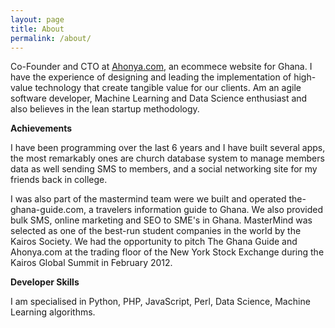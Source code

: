 ```yaml
---
layout: page
title: About
permalink: /about/
---
```


Co-Founder and CTO at [Ahonya.com][1], an ecommece website for Ghana. I have the experience of designing and leading the implementation of high-value technology that create tangible value for our clients. Am an agile software developer, Machine Learning and Data Science enthusiast and also believes in the lean startup methodology.

**Achievements**

I have been programming over the last 6 years and I have built several apps, the most remarkably ones are church database system to manage members data as well sending SMS to members, and a social networking site for my friends back in college.

I was also part of the mastermind team were we built and operated the-ghana-guide.com, a travelers information guide to Ghana. We also provided bulk SMS, online marketing and SEO to SME's in Ghana. MasterMind was selected as one of the best-run student companies in the world by the Kairos Society. We had the opportunity to pitch The Ghana Guide and Ahonya.com at the trading floor of the New York Stock Exchange during the Kairos Global Summit in February 2012.

**Developer Skills**

I am specialised in Python, PHP, JavaScript, Perl, Data Science, Machine Learning algorithms.

  [1]: https://ahonya.com
